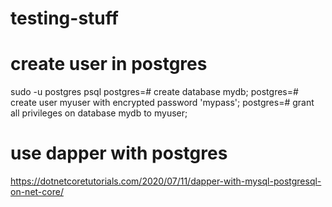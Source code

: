# testing-stuff

# create user in postgres
sudo -u postgres psql
postgres=# create database mydb;
postgres=# create user myuser with encrypted password 'mypass';
postgres=# grant all privileges on database mydb to myuser;

# use dapper with postgres
https://dotnetcoretutorials.com/2020/07/11/dapper-with-mysql-postgresql-on-net-core/
